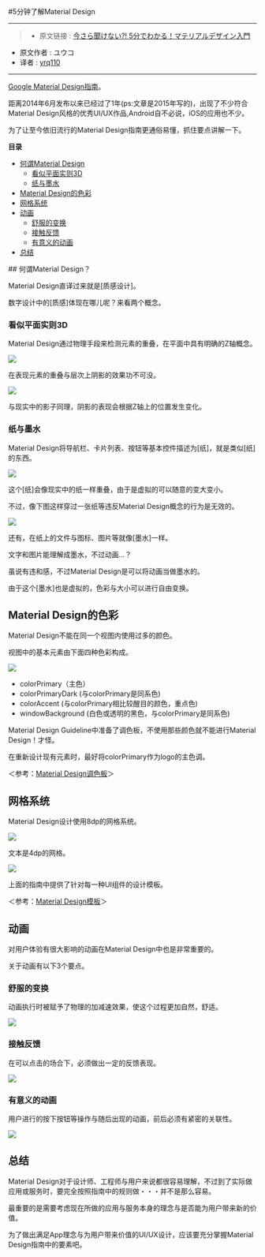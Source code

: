#5分钟了解Material Design
***

>* 原文链接 : [今さら聞けない?! 5分でわかる！マテリアルデザイン入門](https://lab.sonicmoov.com/design/material-design/)
* 原文作者 : ユウコ
* 译者 : [yrq110](https://github.com/yrq110)

***

[Google Material Design指南](http://www.google.com/design/spec/material-design/introduction.html)。

距离2014年6月发布以来已经过了1年(ps:文章是2015年写的)，出现了不少符合Material Design风格的优秀UI/UX作品,Android自不必说，iOS的应用也不少。

为了让至今依旧流行的Material Design指南更通俗易懂，抓住要点讲解一下。

**目录**
* [何谓Material Design](#what-is)
  * [看似平面实则3D](#3d)
  * [纸与墨水](#paper)
* [Material Design的色彩](#color)
* [网格系统](#网格系统)
* [动画](#动画)
  * [舒服的变换](#舒服的变换)
  * [接触反馈](#接触反馈)
  * [有意义的动画](#有意义的动画)
* [总结](#总结)


<a name="what-is">
## 何谓Material Design？

Material Design直译过来就是[质感设计]。

数字设计中的[质感]体现在哪儿呢？来看两个概念。

<a name="3d"></a>
### 看似平面实则3D
Material Design通过物理手段来检测元素的重叠，在平面中具有明确的Z轴概念。

![](https://lab.sonicmoov.com/files/2015/07/materialdesign_3.png)

在表现元素的重叠与层次上阴影的效果功不可没。

![](https://lab.sonicmoov.com/files/2015/07/materialdesign_4.png)

与现实中的影子同理，阴影的表现会根据Z轴上的位置发生变化。

<a name="paper"></a>
### 纸与墨水
Material Design将导航栏、卡片列表、按钮等基本控件描述为[纸]，就是类似[纸]的东西。

![](https://lab.sonicmoov.com/files/2015/07/materialdesign_1.png)

这个[纸]会像现实中的纸一样重叠，由于是虚拟的可以随意的变大变小。

不过，像下图这样穿过一张纸等违反Material Design概念的行为是无效的。

![](https://lab.sonicmoov.com/files/2015/07/materialdesign_2.png)

还有，在纸上的文件与图标、图片等就像[墨水]一样。

文字和图片能理解成墨水，不过动画…？

虽说有违和感，不过Material Design是可以将动画当做墨水的。

由于这个[墨水]也是虚拟的，色彩与大小可以进行自由变换。

<a name="color"></a>
## Material Design的色彩
Material Design不能在同一个视图内使用过多的颜色。

视图中的基本元素由下面四种色彩构成。

![](https://lab.sonicmoov.com/files/2015/07/materialdesign_5.png)

* colorPrimary（主色）
* colorPrimaryDark (与colorPrimary是同系色)
* colorAccent (与colorPrimary相比较醒目的颜色，重点色)
* windowBackground (白色或透明的黑色，与colorPrimary是同系色)

Material Design Guideline中准备了调色板，不使用那些颜色就不能进行Material Design！才怪。

在重新设计现有元素时，最好将colorPrimary作为logo的主色调。

＜参考：[Material Design调色板](http://www.google.com/design/spec/style/color.html#color-color-palette)＞

## 网格系统
Material Design设计使用8dp的网格系统。

![](https://lab.sonicmoov.com/files/2015/07/materialdesign_6.png)

文本是4dp的网格。

![](https://lab.sonicmoov.com/files/2015/07/materialdesign_7.png)

上面的指南中提供了针对每一种UI组件的设计模板。

＜参考：[Material Design模板](http://www.google.com/design/spec/resources/layout-templates.html)＞

## 动画

对用户体验有很大影响的动画在Material Design中也是非常重要的。

关于动画有以下3个要点。

### 舒服的变换
动画执行时被赋予了物理的加减速效果，使这个过程更加自然，舒适。

![](https://lab.sonicmoov.com/files/2015/07/materialdesign_8.png)

### 接触反馈
在可以点击的场合下，必须做出一定的反馈表现。

![](https://lab.sonicmoov.com/files/2015/07/materialdesign_9.png)

### 有意义的动画
用户进行的按下按钮等操作与随后出现的动画，前后必须有紧密的关联性。

![](https://lab.sonicmoov.com/files/2015/07/materialdesign_10.png)

## 总结

Material Design对于设计师、工程师与用户来说都很容易理解，不过到了实际做应用或服务时，要完全按照指南中的规则做・・・并不是那么容易。

最重要的是需要考虑现在所做的应用与服务本身的理念与是否能为用户带来新的价值。

为了做出满足App理念与为用户带来价值的UI/UX设计，应该要充分掌握Material Design指南中的要素吧。
